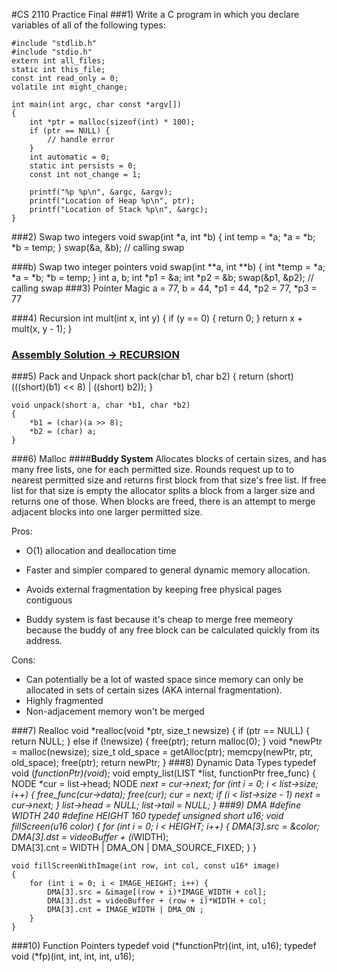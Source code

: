 #CS 2110 Practice Final
###1) Write a C program in which you declare variables of all of the following types:

	#include "stdlib.h"
	#include "stdio.h"
	extern int all_files;
	static int this_file;
	const int read_only = 0;
	volatile int might_change;
	
	int main(int argc, char const *argv[]) 
	{
		int *ptr = malloc(sizeof(int) * 100);
		if (ptr == NULL) {
			// handle error
		}
		int automatic = 0;
		static int persists = 0;
		const int not_change = 1;
		
		printf("%p %p\n", &argc, &argv); 
		printf("Location of Heap %p\n", ptr);
		printf("Location of Stack %p\n", &argc);
	}

###2) Swap two integers
	void swap(int *a, int *b) 
	{
		int temp = *a;
		*a = *b;
		*b = temp;
	}
	swap(&a, &b); // calling swap
	
###b) Swap two integer pointers
	void swap(int **a, int **b) 
	{
		int *temp = *a;
		*a = *b;
		*b = temp;
	}
	int a, b;
	int *p1 = &a;
	int *p2 = &b;
	swap(&p1, &p2); // calling swap
###3) Pointer Magic
	a = 77, b = 44, *p1 = 44, *p2 = 77, *p3 = 77

###4) Recursion
	int mult(int x, int y) {
		if (y == 0) {
			return 0;
		}
		return x + mult(x, y - 1);
	}
### [Assembly Solution -> RECURSION](https://github.gatech.edu/gist/goutam3/ac338bb5f9a790dbced3)

###5) Pack and Unpack
	short pack(char b1, char b2) 
	{
		return (short) (((short)(b1) << 8) | ((short) b2));
	}
	
	void unpack(short a, char *b1, char *b2) 
	{
		*b1 = (char)(a >> 8);
		*b2 = (char) a;
	}
###6) Malloc
####__Buddy System__
Allocates blocks of certain sizes, and has many free lists, one for each
  permitted size. Rounds request up to to nearest permitted size and returns
  first block from that size's free list. If free list for that size is empty
  the allocator splits a block from a larger size and returns one of those.
  When blocks are freed, there is an attempt to merge adjacent blocks into one
  larger permitted size.
  
  Pros:
  
  - O(1) allocation and deallocation time
  	
  - Faster and simpler compared to general dynamic memory allocation.
  - Avoids external fragmentation by keeping free physical pages contiguous
  - Buddy system is fast because it's cheap to merge free memeory because the
  buddy of any free block can be calculated quickly from its address.
  
  Cons:
  
  - Can potentially be a lot of wasted space since memory can only be allocated
  in sets of certain sizes (AKA internal fragmentation).
  - Highly fragmented
  - Non-adjacement memory won't be merged


###7) Realloc 
	void *realloc(void *ptr, size_t newsize) 
	{
		if (ptr == NULL) {
			return NULL;
		}
		else if (!newsize) {
			free(ptr);
			return malloc(0);
		}
		void *newPtr = malloc(newsize);
		size_t old_space = getAlloc(ptr);
		memcpy(newPtr, ptr, old_space);
		free(ptr);
		return newPtr;
	}
###8) Dynamic Data Types
	typedef void (*functionPtr)(void*);
	void empty_list(LIST *list, functionPtr free_func)
	{
		NODE *cur = list->head;
		NODE *next = cur->next;
		for (int i = 0; i < list->size; i++) {
			free_func(cur->data);
			free(cur);
			cur = next;
			if (i < list->size - 1) next = cur->next;
		}
		list->head = NULL;
		list->tail = NULL;
	}
###9) DMA
	#define WIDTH 240
	#define HEIGHT 160
	typedef unsigned short u16;
	void fillScreen(u16 color) 
	{
		for (int i = 0; i < HEIGHT; i++) {
			DMA[3].src = &color;
			DMA[3].dst = videoBuffer + (i*WIDTH);			
			DMA[3].cnt = WIDTH | DMA_ON | DMA_SOURCE_FIXED;
		}
	}
	
	void fillScreenWithImage(int row, int col, const u16* image) 
	{
		for (int i = 0; i < IMAGE_HEIGHT; i++) {
			DMA[3].src = &image[(row + i)*IMAGE_WIDTH + col];
			DMA[3].dst = videoBuffer + (row + i)*WIDTH + col;			
			DMA[3].cnt = IMAGE_WIDTH | DMA_ON ;
		}
	}
###10) Function Pointers
	typedef void (*functionPtr)(int, int, u16);
	typedef void (*fp)(int, int, int, int, u16);
	
<script src="http://yandex.st/highlightjs/7.3/highlight.min.js"></script>
<link rel="stylesheet" href="http://yandex.st/highlightjs/7.3/styles/github.min.css">
<script>
  hljs.initHighlightingOnLoad();
</script>